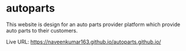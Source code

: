 # autoparts
This website is design for an auto parts provider platform which provide auto parts to their customers.

Live URL: https://naveenkumar163.github.io/autoparts.github.io/

